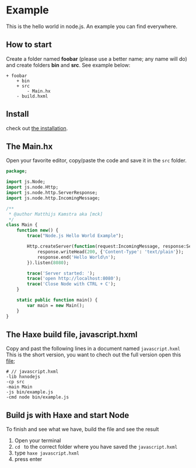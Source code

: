 # Example

This is the hello world in node.js. An example you can find everywhere.

## How to start

Create a folder named **foobar** (please use a better name; any name will do) and create folders **bin** and **src**.
See example below:

```
+ foobar
	+ bin
	+ src
		- Main.hx
	- build.hxml
```

## Install

check out [the installation](installation.md).

## The Main.hx

Open your favorite editor, copy/paste the code and save it in the `src` folder.

```haxe
package;

import js.Node;
import js.node.Http;
import js.node.http.ServerResponse;
import js.node.http.IncomingMessage;

/**
 * @author Matthijs Kamstra aka [mck]
 */
class Main {
	function new() {
		trace("Node.js Hello World Example");

		Http.createServer(function(request:IncomingMessage, response:ServerResponse):Void {
			response.writeHead(200, {'Content-Type': 'text/plain'});
			response.end('Hello World\n');
		}).listen(8080);

		trace('Server started: ');
		trace('open http://localhost:8080');
		trace('Close Node with CTRL + C');
	}

	static public function main() {
		var main = new Main();
	}
}


```

## The Haxe build file, javascript.hxml

Copy and past the following lines in a document named `javascript.hxml`
This is the short version, you want to chech out the full version open this [file](/code/javascript.hxml);

```
# // javascript.hxml
-lib hxnodejs
-cp src
-main Main
-js bin/example.js
-cmd node bin/example.js
```

## Build js with Haxe and start Node

To finish and see what we have, build the file and see the result

1. Open your terminal
2. `cd ` to the correct folder where you have saved the `javascript.hxml`
3. type `haxe javascript.hxml`
4. press enter

